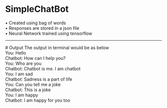 ﻿# SimpleChatBot
 • Created using bag of words<br>
 • Responses are stored in a json file<br>
 • Neural Network trained using tensorflow<br>
 
 <hr>
 # Output
The output in terminal would be as below<br>
You: Hello<br>
Chatbot: How can I help you?<br>
You: Who are you<br>
Chatbot: Chatbot is me. I am chatbot<br>
You: I am sad<br>
Chatbot: Sadness is a part of life<br>
You: Can you tell me a joke<br>
Chatbot: This is a joke<br>
You: I am happy<br>
Chatbot: I am happy for you too<br>
